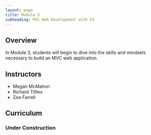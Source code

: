 ```yaml
---
layout: page
title: Module 3
subheading: MVC Web Development with C#
---
```


## Overview

In Module 3, students will begin to dive into the skills and mindsets necessary to build an MVC web application.

## Instructors

* Megan McMahon
* Richard Tillies
* Zoe Farrell

## Curriculum

### Under Construction

<!-- 

### Week 1
* How the Web Works (HTTP Request/Response Cycle): [Lesson](./lessons/Week1/HowTheWebWorks) &#124; [Lab](./labs/Week1/HowTheWebWorks)
* [Mod 1 & 2 Review](./lessons/Week1/Mod1and2Review)

### Week 2
* Feature Testing [Prep](./preparation/Week2/FeatureTesting) &#124; [Lesson](./lessons/Week2/FeatureTesting) &#124; [Lab](./labs/Week2/FeatureTesting) 

-->


